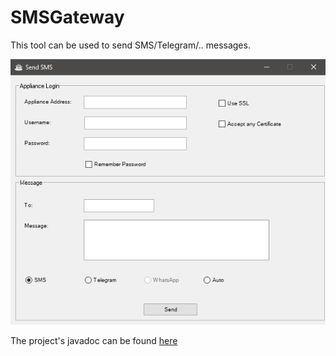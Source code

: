 # SMSGateway

This tool can be used to send SMS/Telegram/.. messages.

![2021-04-03](Example.png)

The project's javadoc can be found [here](https://bbj-plugins.github.io/SMSGateway/javadoc/)
